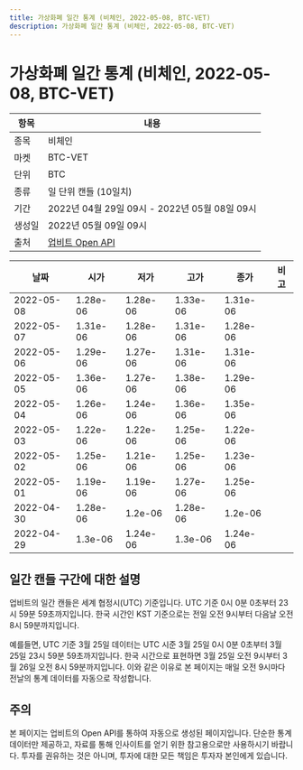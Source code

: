 ```yaml
---
title: 가상화폐 일간 통계 (비체인, 2022-05-08, BTC-VET)
description: 가상화폐 일간 통계 (비체인, 2022-05-08, BTC-VET)
---
```



가상화폐 일간 통계 (비체인, 2022-05-08, BTC-VET)
===

|항목|내용|
|--|--|
|종목|비체인|
|마켓|BTC-VET|
|단위|BTC|
|종류|일 단위 캔들 (10일치)|
|기간|2022년 04월 29일 09시 - 2022년 05월 08일 09시|
|생성일|2022년 05월 09일 09시|
|출처|[업비트 Open API](https://docs.upbit.com)|


|날짜|시가|저가|고가|종가|비고|
|--|--|--|--|--|--|
|2022-05-08|1.28e-06|1.28e-06|1.33e-06|1.31e-06|    |
|2022-05-07|1.31e-06|1.28e-06|1.31e-06|1.28e-06|    |
|2022-05-06|1.29e-06|1.27e-06|1.31e-06|1.31e-06|    |
|2022-05-05|1.36e-06|1.27e-06|1.38e-06|1.29e-06|    |
|2022-05-04|1.26e-06|1.24e-06|1.36e-06|1.35e-06|    |
|2022-05-03|1.22e-06|1.22e-06|1.25e-06|1.22e-06|    |
|2022-05-02|1.25e-06|1.21e-06|1.25e-06|1.23e-06|    |
|2022-05-01|1.19e-06|1.19e-06|1.27e-06|1.25e-06|    |
|2022-04-30|1.28e-06|1.2e-06|1.28e-06|1.2e-06|    |
|2022-04-29|1.3e-06|1.24e-06|1.3e-06|1.24e-06|    |


일간 캔들 구간에 대한 설명
---


업비트의 일간 캔들은 세계 협정시(UTC) 기준입니다. 
UTC 기준 0시 0분 0초부터 23시 59분 59초까지입니다. 
한국 시간인 KST 기준으로는 전일 오전 9시부터 다음날 오전 8시 59분까지입니다. 


예를들면, UTC 기준 3월 25일 데이터는 UTC 시준 3월 25일 0시 0분 0초부터 3월 25일 23시 59분 59초까지입니다. 
한국 시간으로 표현하면 3월 25일 오전 9시부터 3월 26일 오전 8시 59분까지입니다. 
이와 같은 이유로 본 페이지는 매일 오전 9시마다 전날의 통계 데이터를 자동으로 작성합니다. 


주의
---


본 페이지는 업비트의 Open API를 통하여 자동으로 생성된 페이지입니다. 
단순한 통계 데이터만 제공하고, 자료를 통해 인사이트를 얻기 위한 참고용으로만 사용하시기 바랍니다. 
투자를 권유하는 것은 아니며, 투자에 대한 모든 책임은 투자자 본인에게 있습니다. 
